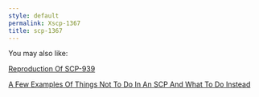```yaml
---
style: default
permalink: Xscp-1367
title: scp-1367
---
```

You may also like:

[Reproduction Of SCP-939](http://scp-wiki.net/reproduction-of-scp-939)

[A Few Examples Of Things Not To Do In An SCP And What To Do Instead](http://scp-wiki.net/what-not-to-do)
